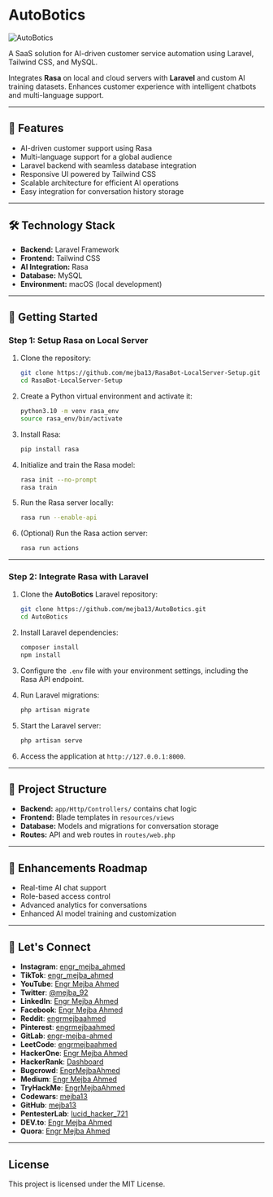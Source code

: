 
# AutoBotics

![AutoBotics](https://s3.us-east-1.amazonaws.com/mejba.me/AI/final-project.png)

A SaaS solution for AI-driven customer service automation using Laravel, Tailwind CSS, and MySQL.

Integrates **Rasa** on local and cloud servers with **Laravel** and custom AI training datasets. Enhances customer experience with intelligent chatbots and multi-language support.

---

## 🚀 Features

- AI-driven customer support using Rasa
- Multi-language support for a global audience
- Laravel backend with seamless database integration
- Responsive UI powered by Tailwind CSS
- Scalable architecture for efficient AI operations
- Easy integration for conversation history storage

---

## 🛠️ Technology Stack

- **Backend:** Laravel Framework
- **Frontend:** Tailwind CSS
- **AI Integration:** Rasa
- **Database:** MySQL
- **Environment:** macOS (local development)

---

## 🔧 Getting Started

### Step 1: Setup Rasa on Local Server

1. Clone the repository:
   ```bash
   git clone https://github.com/mejba13/RasaBot-LocalServer-Setup.git
   cd RasaBot-LocalServer-Setup
   ```

2. Create a Python virtual environment and activate it:
   ```bash
   python3.10 -m venv rasa_env
   source rasa_env/bin/activate
   ```

3. Install Rasa:
   ```bash
   pip install rasa
   ```

4. Initialize and train the Rasa model:
   ```bash
   rasa init --no-prompt
   rasa train
   ```

5. Run the Rasa server locally:
   ```bash
   rasa run --enable-api
   ```

6. (Optional) Run the Rasa action server:
   ```bash
   rasa run actions
   ```

---

### Step 2: Integrate Rasa with Laravel

1. Clone the **AutoBotics** Laravel repository:
   ```bash
   git clone https://github.com/mejba13/AutoBotics.git
   cd AutoBotics
   ```

2. Install Laravel dependencies:
   ```bash
   composer install
   npm install
   ```

3. Configure the `.env` file with your environment settings, including the Rasa API endpoint.

4. Run Laravel migrations:
   ```bash
   php artisan migrate
   ```

5. Start the Laravel server:
   ```bash
   php artisan serve
   ```

6. Access the application at `http://127.0.0.1:8000`.

---

## 📂 Project Structure

- **Backend:** `app/Http/Controllers/` contains chat logic
- **Frontend:** Blade templates in `resources/views`
- **Database:** Models and migrations for conversation storage
- **Routes:** API and web routes in `routes/web.php`

---

## 🌟 Enhancements Roadmap

- Real-time AI chat support
- Role-based access control
- Advanced analytics for conversations
- Enhanced AI model training and customization

---

## 🔗 Let's Connect  

- **Instagram**: [engr_mejba_ahmed](https://www.instagram.com/engr_mejba_ahmed/)  
- **TikTok**: [engr_mejba_ahmed](https://www.tiktok.com/@engr_mejba_ahmed)  
- **YouTube**: [Engr Mejba Ahmed](https://www.youtube.com/channel/UCfLIuNxRfXT7HmvvB9Ld0SA)  
- **Twitter**: [@mejba_92](https://x.com/mejba_92)  
- **LinkedIn**: [Engr Mejba Ahmed](https://www.linkedin.com/in/engr-mejba-ahmed-795ab3165/)  
- **Facebook**: [Engr Mejba Ahmed](https://www.facebook.com/engrmejbaahmed/)  
- **Reddit**: [engrmejbaahmed](https://www.reddit.com/user/engrmejbaahmed/)  
- **Pinterest**: [engrmejbaahmed](https://www.pinterest.com/engrmejbaahmed/)  
- **GitLab**: [engr-mejba-ahmed](https://gitlab.com/engr-mejba-ahmed)  
- **LeetCode**: [engrmejbaahmed](https://leetcode.com/u/engrmejbaahmed/)  
- **HackerOne**: [Engr Mejba Ahmed](https://hackerone.com/engrmejbaahmed?type=user)  
- **HackerRank**: [Dashboard](https://www.hackerrank.com/dashboard)  
- **Bugcrowd**: [EngrMejbaAhmed](https://bugcrowd.com/EngrMejbaAhmed)  
- **Medium**: [Engr Mejba Ahmed](https://medium.com/@engr-mejba-ahmed)  
- **TryHackMe**: [EngrMejbaAhmed](https://tryhackme.com/r/p/EngrMejbaAhmed)  
- **Codewars**: [mejba13](https://www.codewars.com/users/mejba13)  
- **GitHub**: [mejba13](https://github.com/mejba13)  
- **PentesterLab**: [lucid_hacker_721](https://pentesterlab.com/profile/lucid_hacker_721)  
- **DEV.to**: [Engr Mejba Ahmed](https://dev.to/engrmejbaahmed)  
- **Quora**: [Engr Mejba Ahmed](https://www.quora.com/profile/Engr-Mejba-Ahmed)  

---

## License

This project is licensed under the MIT License.
